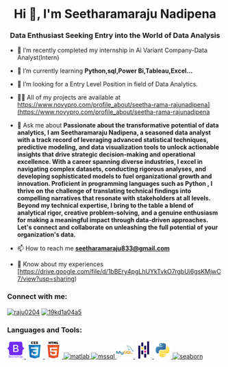 
<h1 align="center">Hi 👋, I'm Seetharamaraju Nadipena</h1>
<h3 align="center">Data Enthusiast Seeking Entry into the World of Data Analysis</h3>

- 🔭 I’m recently completed my internship in Ai Variant Company-Data Analyst(Intern)

- 🌱 I’m currently learning **Python,sql,Power Bi,Tableau,Excel...**

- 👯 I’m looking for a Entry Level Position in field of Data Analytics.

- 👨‍💻 All of my projects are available at https://www.novypro.com/profile_about/seetha-rama-rajunadipena](https://www.novypro.com/profile_about/seetha-rama-rajunadipena

- 💬 Ask me about **Passionate about the transformative potential of data analytics, I am Seetharamaraju Nadipena, a seasoned data analyst with a track record of leveraging advanced statistical techniques, predictive modeling, and data visualization tools to unlock actionable insights that drive strategic decision-making and operational excellence. With a career spanning diverse industries, I excel in navigating complex datasets, conducting rigorous analyses, and developing sophisticated models to fuel organizational growth and innovation. Proficient in programming languages such as Python , I thrive on the challenge of translating technical findings into compelling narratives that resonate with stakeholders at all levels. Beyond my technical expertise, I bring to the table a blend of analytical rigor, creative problem-solving, and a genuine enthusiasm for making a meaningful impact through data-driven approaches. Let's connect and collaborate on unleashing the full potential of your organization's data.**

- 📫 How to reach me **seetharamaraju833@gmail.com**

- 📄 Know about my experiences [https://drive.google.com/file/d/1bBEry4pgLhUYkTvkO7rgbUi6gsKMjwC7/view?usp=sharing)

<h3 align="left">Connect with me:</h3>
<p align="left">
<a href="https://linkedin.com/in/raju0204" target="blank"><img align="center" src="https://raw.githubusercontent.com/rahuldkjain/github-profile-readme-generator/master/src/images/icons/Social/linked-in-alt.svg" alt="raju0204" height="30" width="40" /></a>
<a href="https://www.hackerrank.com/19kd1a04a5" target="blank"><img align="center" src="https://raw.githubusercontent.com/rahuldkjain/github-profile-readme-generator/master/src/images/icons/Social/hackerrank.svg" alt="19kd1a04a5" height="30" width="40" /></a>
</p>

<h3 align="left">Languages and Tools:</h3>
<p align="left"> <a href="https://getbootstrap.com" target="_blank" rel="noreferrer"> <img src="https://raw.githubusercontent.com/devicons/devicon/master/icons/bootstrap/bootstrap-plain-wordmark.svg" alt="bootstrap" width="40" height="40"/> </a> <a href="https://www.w3schools.com/css/" target="_blank" rel="noreferrer"> <img src="https://raw.githubusercontent.com/devicons/devicon/master/icons/css3/css3-original-wordmark.svg" alt="css3" width="40" height="40"/> </a> <a href="https://www.w3.org/html/" target="_blank" rel="noreferrer"> <img src="https://raw.githubusercontent.com/devicons/devicon/master/icons/html5/html5-original-wordmark.svg" alt="html5" width="40" height="40"/> </a> <a href="https://www.mathworks.com/" target="_blank" rel="noreferrer"> <img src="https://upload.wikimedia.org/wikipedia/commons/2/21/Matlab_Logo.png" alt="matlab" width="40" height="40"/> </a> <a href="https://www.microsoft.com/en-us/sql-server" target="_blank" rel="noreferrer"> <img src="https://www.svgrepo.com/show/303229/microsoft-sql-server-logo.svg" alt="mssql" width="40" height="40"/> </a> <a href="https://www.mysql.com/" target="_blank" rel="noreferrer"> <img src="https://raw.githubusercontent.com/devicons/devicon/master/icons/mysql/mysql-original-wordmark.svg" alt="mysql" width="40" height="40"/> </a> <a href="https://pandas.pydata.org/" target="_blank" rel="noreferrer"> <img src="https://raw.githubusercontent.com/devicons/devicon/2ae2a900d2f041da66e950e4d48052658d850630/icons/pandas/pandas-original.svg" alt="pandas" width="40" height="40"/> </a> <a href="https://www.python.org" target="_blank" rel="noreferrer"> <img src="https://raw.githubusercontent.com/devicons/devicon/master/icons/python/python-original.svg" alt="python" width="40" height="40"/> </a> <a href="https://seaborn.pydata.org/" target="_blank" rel="noreferrer"> <img src="https://seaborn.pydata.org/_images/logo-mark-lightbg.svg" alt="seaborn" width="40" height="40"/> </a> </p>

